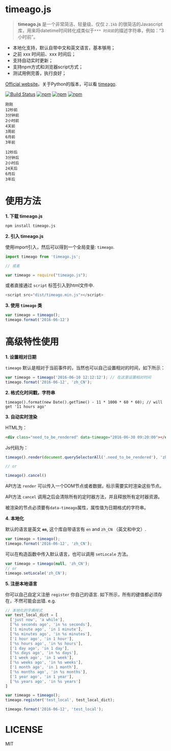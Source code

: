 # timeago.js

> **timeago.js** 是一个非常简洁、轻量级、仅仅 `2.1kb` 的很简洁的Javascript库，用来将datetime时间转化成类似于`*** 时间前`的描述字符串，例如：“3小时前”。

 - 本地化支持，默认自带中文和英文语言，基本够用；
 - 之前 xxx 时间前、xxx 时间后；
 - 支持自动实时更新；
 - 支持npm方式和浏览器script方式；
 - 测试用例完善，执行良好；

[Official website](http://timeago.org/)。关于Python的版本，可以看 [timeago](https://github.com/hustcc/timeago).

[![Build Status](https://travis-ci.org/hustcc/timeago.js.svg?branch=master)](https://travis-ci.org/hustcc/timeago.js) [![npm](https://img.shields.io/npm/v/timeago.js.svg?style=flat-square)](https://www.npmjs.com/package/timeago.js) [![npm](https://img.shields.io/npm/dt/timeago.js.svg?style=flat-square)](https://www.npmjs.com/package/timeago.js) [![npm](https://img.shields.io/npm/l/timeago.js.svg?style=flat-square)](https://www.npmjs.com/package/timeago.js)

```
刚刚
12秒前
3分钟前
2小时前
4天前
3周前
6月前
3年前

12秒后
3分钟后
2小时后
24天后
6月后
3年后
```


# 使用方法

**1. 下载 timeago.js**

```sh
npm install timeago.js
```

**2. 引入 timeago.js**


使用import引入，然后可以得到一个全局变量: `timeago`.

```js
import timeago from 'timeago.js';

// 或者

var timeago = require("timeago.js");
```

或者直接通过 `script` 标签引入到html文件中.

```js
<script src="dist/timeago.min.js"></script>
```

**3. 使用 `timeago` 类**

```js
var timeago = timeago();
timeago.format('2016-06-12')
```


# 高级特性使用

**1. 设置相对日期**

`timeago` 默认是相对于当前事件的，当然也可以自己设置相对的时间，如下所示：

```js
var timeago = timeago('2016-06-10 12:12:12'); // 在这里设置相对时间
timeago.format('2016-06-12', 'zh_CN');
```

**2. 格式化时间戳，字符串**

```
timeago().format(new Date().getTime() - 11 * 1000 * 60 * 60); // will get '11 hours ago'
```

**3. 自动实时渲染**

HTML为：
```html
<div class="need_to_be_rendered" data-timeago="2016-06-30 09:20:00"></div>
```
Js代码为：
```js
timeago().render(document.querySelectorAll('.need_to_be_rendered'), 'zh_CN');

// or

timeago().cancel()
```

API方法 `render` 可以传入一个DOM节点或者数据，标示需要实时渲染这些节点。

API方法 `cancel` 调用之后会清除所有的定时器方法，并且释放所有定时器资源。

被渲染的节点必须要有`data-timeago`属性，属性值为日期格式的字符串。

**4. 本地化**

默认的语言是英文 **`en`**, 这个库自带语言有 `en` and `zh_CN` （英文和中文）.

```js
var timeago = timeago();
timeago.format('2016-06-12', 'zh_CN');
```

可以在构造函数中传入默认语言，也可以调用 `setLocale` 方法。

```js
var timeago = timeago(null, 'zh_CN');
// or
timeago.setLocale('zh_CN');
```

**5. 注册本地语言**

你可以自己自定义注册 `register` 你自己的语言. 如下所示，所有的键值都必须存在，不然可能会出错. e.g.

```js
// 本地化的字典样式
var test_local_dict = [
  ['just now', 'a while'],
  ['%s seconds ago', 'in %s seconds'],
  ['1 minute ago', 'in 1 minute'],
  ['%s minutes ago', 'in %s minutes'],
  ['1 hour ago', 'in 1 hour'],
  ['%s hours ago', 'in %s hours'],
  ['1 day ago', 'in 1 day'],
  ['%s days ago', 'in %s days'],
  ['1 week ago', 'in 1 week'],
  ['%s weeks ago', 'in %s weeks'],
  ['1 month ago', 'in 1 month'],
  ['%s months ago', 'in %s months'],
  ['1 year ago', 'in 1 year'],
  ['%s years ago', 'in %s years']
]

var timeago = timeago();
timeago.register('test_local', test_local_dict);

timeago.format('2016-06-12', 'test_local');
```


# LICENSE

MIT